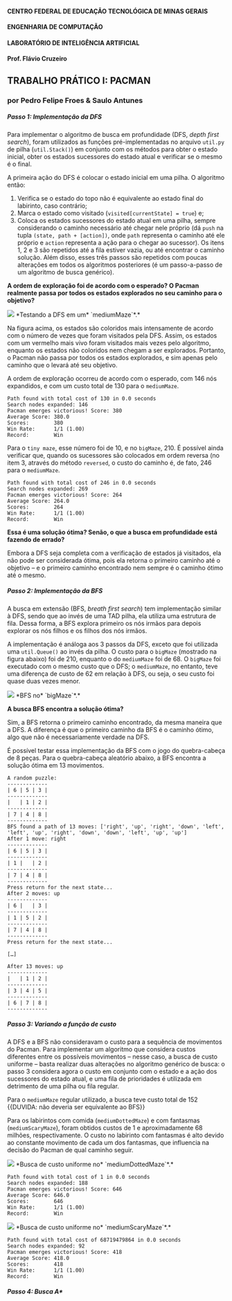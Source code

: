 #### CENTRO FEDERAL DE EDUCAÇÃO TECNOLÓGICA DE MINAS GERAIS
#### ENGENHARIA DE COMPUTAÇÃO
#### LABORATÓRIO DE INTELIGÊNCIA ARTIFICIAL
#### Prof. Flávio Cruzeiro

## TRABALHO PRÁTICO I: PACMAN
### por Pedro Felipe Froes & Saulo Antunes

##### Passo 1: Implementação da DFS
Para implementar o algoritmo de busca em profundidade (DFS, *depth first search*), foram utilizados as funções pré-implementadas no arquivo `util.py` de pilha (`util.Stack()`) em conjunto com os métodos para obter o estado inicial, obter os estados sucessores do estado atual e verificar se o mesmo é o final.

A primeira ação do DFS é colocar o estado inicial em uma pilha. O algoritmo então:
1. Verifica se o estado do topo não é equivalente ao estado final do labirinto, caso contrário;
2. Marca o estado como visitado (`visited[currentState] = true`) e;
3. Coloca os estados sucessores do estado atual em uma pilha, sempre considerando o caminho necessário até chegar nele próprio (dá `push` na tupla `(state, path + [action])`, onde `path` representa o caminho até ele próprio e `action` representa a ação para o chegar ao sucessor).
Os itens 1, 2 e 3 são repetidos até a fila estiver vazia, ou até encontrar o caminho solução. Além disso, esses três passos são repetidos com poucas alterações em todos os algoritmos posteriores (é um passo-a-passo de um algoritmo de busca genérico).

**A ordem de exploração foi de acordo com o esperado? O Pacman realmente passa por  todos os estados explorados no seu caminho para o objetivo?**

<img src=“img/001.png”>
*Testando a DFS em um* `mediumMaze`*.*

Na figura acima, os estados são coloridos mais intensamente de acordo com o número de vezes que foram visitados pela DFS. Assim, os estados com um vermelho mais vivo foram visitados mais vezes pelo algoritmo, enquanto os estados não coloridos nem chegam a ser explorados. Portanto, o Pacman não passa por todos os estados explorados, e sim apenas pelo caminho que o levará até seu objetivo.

A ordem de exploração ocorreu de acordo com o esperado, com 146 nós expandidos, e com um custo total de 130 para o `mediumMaze`.

```
Path found with total cost of 130 in 0.0 seconds
Search nodes expanded: 146
Pacman emerges victorious! Score: 380
Average Score: 380.0
Scores:        380
Win Rate:      1/1 (1.00)
Record:        Win
```

Para o `tiny maze`, esse número foi de 10, e no `bigMaze`,  210. É possível ainda verificar que, quando os sucessores são colocados em ordem reversa (no item 3, através do método `reversed`, o custo do caminho é, de fato, 246 para o `mediumMaze`.

```
Path found with total cost of 246 in 0.0 seconds
Search nodes expanded: 269
Pacman emerges victorious! Score: 264
Average Score: 264.0
Scores:        264
Win Rate:      1/1 (1.00)
Record:        Win
```

**Essa é uma solução ótima? Senão, o que a busca em profundidade está fazendo de errado?**

Embora a DFS seja completa com a verificação de estados já visitados, ela não pode ser considerada ótima, pois ela retorna o primeiro caminho até o objetivo – e o primeiro caminho encontrado nem sempre é o caminho ótimo até o mesmo.

##### Passo 2: Implementação da BFS
A busca em extensão (BFS, *breath first search*) tem implementação similar à DFS, sendo que ao invés de uma TAD pilha, ela utiliza uma estrutura de fila. Dessa forma, a BFS explora primeiro os nós irmãos para depois explorar os nós filhos e os filhos dos nós irmãos.

A implementação é análoga aos 3 passos da DFS, exceto que foi utilizada uma `util.Queue()` ao invés da pilha. O custo para o `bigMaze` (mostrado na figura abaixo) foi de 210, enquanto o do `mediumMaze` foi de 68. O `bigMaze` foi executado com o mesmo custo que o DFS; o `mediumMaze`, no entanto, teve uma diferença de custo de 62 em relação à DFS, ou seja, o seu custo foi quase duas vezes menor.

<img src=“img/002.png”>
*BFS no* `bigMaze`*.*

**A busca BFS encontra a solução ótima?**

Sim, a BFS retorna o primeiro caminho encontrado, da mesma maneira que a DFS. A diferença é que o primeiro caminho da BFS é o caminho ótimo, algo que não é necessariamente verdade na DFS.

É possível testar essa implementação da BFS com o jogo do quebra-cabeça de 8 peças. Para o quebra-cabeça aleatório abaixo, a BFS encontra a solução ótima em 13 movimentos.

```
A random puzzle:
-------------
| 6 | 5 | 3 |
-------------
|   | 1 | 2 |
-------------
| 7 | 4 | 8 |
-------------
BFS found a path of 13 moves: ['right', 'up', 'right', 'down', 'left', 'left', 'up', 'right', 'down', 'down', 'left', 'up', 'up']
After 1 move: right
-------------
| 6 | 5 | 3 |
-------------
| 1 |   | 2 |
-------------
| 7 | 4 | 8 |
-------------
Press return for the next state...
After 2 moves: up
-------------
| 6 |   | 3 |
-------------
| 1 | 5 | 2 |
-------------
| 7 | 4 | 8 |
-------------
Press return for the next state...

[…]

After 13 moves: up
-------------
|   | 1 | 2 |
-------------
| 3 | 4 | 5 |
-------------
| 6 | 7 | 8 |
-------------
```

##### Passo 3: Variando a função de custo
A DFS e a BFS não consideravam o custo para a sequência de movimentos do Pacman. Para implementar um algoritmo que considera custos diferentes entre os possíveis movimentos – nesse caso, a busca de custo uniforme – basta realizar duas alterações no algoritmo genérico de busca: o passo 3 considera agora o custo em conjunto com o estado e a ação dos sucessores do estado atual, e uma fila de prioridades é utilizada em detrimento de uma pilha ou fila regular.

Para o `mediumMaze` regular utilizado, a busca teve custo total de 152 
{{DUVIDA: não deveria ser equivalente ao BFS}}

Para os labirintos com comida (`mediumDottedMaze`) e com fantasmas (`mediumScaryMaze`), foram obtidos custos de 1 e aproximadamente 68 milhões, respectivamente. O custo no labirinto com fantasmas é alto devido ao constante movimento de cada um dos fantasmas, que influencia na decisão do Pacman de qual caminho seguir.

<img src=“img/004.png”>
*Busca de custo uniforme no* `mediumDottedMaze`*.*

```
Path found with total cost of 1 in 0.0 seconds
Search nodes expanded: 188
Pacman emerges victorious! Score: 646
Average Score: 646.0
Scores:        646
Win Rate:      1/1 (1.00)
Record:        Win
```

<img src=“img/005.png”>
*Busca de custo uniforme no* `mediumScaryMaze`*.*

```
Path found with total cost of 68719479864 in 0.0 seconds
Search nodes expanded: 92
Pacman emerges victorious! Score: 418
Average Score: 418.0
Scores:        418
Win Rate:      1/1 (1.00)
Record:        Win
```

##### Passo 4: Busca A*

